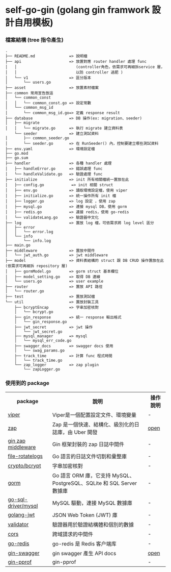 # self-go-gin (golang gin framwork 設計自用模板)

### 檔案結構 (tree 指令產生)
```
.
├── README.md               => 說明檔
├── api                     => 放置對應 router handler 處理 func    
│   │                          (controller角色，依需求可再細拆service 層，
│   │                          以防 controller 過肥 )
│   └── v1                  => 區分版本
│       └── users.go
├── asset                   => 放置素材檔案
├── common 常用宣告放這
│   └── common_const
│   │   └── common_const.go => 設定常數
│   └── common_msg_id
│       └── common_msg_id.go=> 定義 response result
├── database                => DB 操作(ex: migration、seeder)
│   ├── migrate
│   │   └── migrate.go      => 執行 migrate 建立資料表
    └── seeder              => 建立測試資料
│       ├── common_seeder.go
│       └── seeder.go       => 在 RunSeeder() 內，控制要建立哪些測試資料
├── env.yaml                => 環境設定檔
├── go.mod
├── go.sum
├── handler                 => 各種 handler 處理
│   ├── handleError.go      => 錯誤處理 func
│   └── handleValidate.go   => 驗證處理 func
├── initialize              => init 所有相關檔統一置放在此
│   ├── config.go            => init 相關 struct 
│   ├── env.go              => 讀取環境設定檔，使用 viper 
│   ├── initialize.go       => 統一操作所有 init 檔
│   ├── logger.go           => log 設定 ，使用 zap
│   ├── mysql.go            => 連接 mysql DB，使用 gorm
│   ├── redis.go            => 連接 redis，使用 go-redis
│   └── validateLang.go     => 驗證器中文化
├── log                     => 置放 log 檔，可依需求將 log level 區分
│   ├── error
│   │   └── error.log
│   └── info
│       └── info.log
├── main.go
├── middleware              => 置放中間件
│   └── jwt_auth.go         => jwt middleware
├── model                   => 資料表結構的 struct 跟 DB CRUD 操作置放在此(依需求可再細拆 repository 層)
│   ├── gormModel.go        => gorm struct 基本欄位
│   ├── model_setting.go    => 取得 DB 連線 
│   └── users.go            => user example
├── router                  => 置放 API 路徑
│   └── router.go
├── test                    => 置放測試檔
└── util                    => 置放封裝工具
    ├── bcryptEncap         => 字串加密核對
    │   └── bcrypt.go
    ├── gin_response        => 統一 response 輸出格式
    │   └── gin_response.go
    ├── jwt_secret          => jwt 操作
    │   └── jwt_secret.go          
    ├── mysql_manager       => mysql 
    │   └── mysql_err_code.go
    ├── swagger_docs        => swagger docs 使用
    │   └── swag_params.go
    ├── track_time          => 計算 func 程式時間
    │   └── track_time.go
    └── zap_logger          => zap plugin
        └── zapLogger.go    

```


### 使用到的 package
<table>
    <th>package</th>
    <th>說明</th>
    <th>操作說明</th>
    <tr>
        <td><a href="https://github.com/spf13/viper" target="_blank">viper</a></td>
        <td>Viper是一個配置設定文件、環境變量</td>
        <td>-</td>
    </tr>
     <tr>
        <td><a href="https://github.com/uber-go/zap" target="_blank">zap</a></td>
        <td>Zap 是一個快速、結構化、級別化的日誌庫，由 Uber 開發</td>
        <td> <a href="./asset/markdown/zap.md" target="_blank">open</a>  </td>
    </tr>
    <tr>
        <td><a href="https://github.com/gin-contrib/zap" target="_blank">gin zap middleware</a></td>
        <td>Gin 框架封裝的 zap 日誌中間件</td>
        <td> - </td>
    </tr>
    <tr>
        <td><a href="https://github.com/lestrrat-go/file-rotatelogs" target="_blank">file-rotatelogs</a></td>
        <td>Go 語言的日誌文件切割和彙整庫</td>
        <td> - </td>
    </tr>
    <tr>
        <td><a href="https://github.com/golang/crypto/tree/master" target="_blank">crypto/bcrypt</a></td>
        <td>字串加密核對</td>
        <td> - </td>
    </tr>
    <tr>
        <td><a href="https://github.com/go-gorm/gorm" target="_blank">gorm</a></td>
        <td>Go 語言 ORM 庫，它支持 MySQL、PostgreSQL、SQLite 和 SQL Server 數據庫</td>
        <td> - </td>
    </tr>
    <tr>
        <td><a href="https://github.com/go-sql-driver/mysql" target="_blank">go-sql-driver/mysql</a></td>
        <td>MySQL 驅動，連接 MySQL 數據庫</td>
        <td> - </td>
    </tr>
    <tr>
        <td><a href="https://github.com/golang-jwt/jwt" target="_blank">golang-jwt</a></td>
        <td>JSON Web Token (JWT) 庫</td>
        <td> - </td>
    </tr>
    <tr>
        <td><a href="https://github.com/go-playground/validator" target="_blank">validator</a></td>
        <td>驗證器用於驗證結構體和個別的數據</td>
        <td> - </td>
    </tr>
    <tr>
        <td><a href="https://github.com/gin-contrib/cors" target="_blank">cors</a></td>
        <td>跨域請求的中間件</td>
        <td> - </td>
    </tr> 
    <tr>
        <td><a href="https://github.com/redis/go-redis/v9" target="_blank">go-redis</a></td>
        <td>go-redis 是 Redis 客户端库</td>
        <td> - </td>
    </tr>
    <tr>
        <td><a href="https://github.com/swaggo/gin-swagger" target="_blank">gin-swagger</a></td>
        <td>gin swagger 產生 API docs</td>
        <td> <a href="./asset/markdown/swagger.md" target="_blank">open</a> </td>
    </tr>
    <tr>
        <td><a href="https://github.com/gin-contrib/pprof" target="_blank">gin-pprof</a></td>
        <td>gin-pprof</td>
        <td> - </td>
    </tr>
</table>